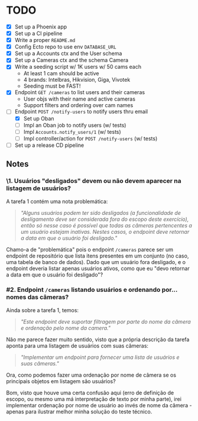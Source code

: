 # TODO

- [x] Set up a Phoenix app
- [x] Set up a CI pipeline
- [x] Write a proper `README.md`
- [x] Config Ecto repo to use env `DATABASE_URL`
- [x] Set up a Accounts ctx and the User schema
- [x] Set up a Cameras ctx and the schema Camera
- [x] Write a seeding script w/ 1K users w/ 50 cams each
  - At least 1 cam should be active
  - 4 brands: Intelbras, Hikvision, Giga, Vivotek
  - Seeding must be FAST!
- [x] Endpoint `GET /cameras` to list users and their cameras
  - User objs with their name and active cameras
  - Support filters and ordering over cam names
- [ ] Endpoint `POST /notify-users` to notify users thru email
  - [x] Set up Oban
  - [ ] Impl an Oban job to notify users (w/ tests)
  - [ ] Impl `Accounts.notify_users/1` (w/ tests)
  - [ ] Impl controller/action for `POST /notify-users` (w/ tests)
- [ ] Set up a release CD pipeline

## Notes

### \1. Usuários "desligados" devem ou não devem aparecer na listagem de usuários?

A tarefa 1 contém uma nota problemática:

> _"Alguns usuários podem ter sido desligados (a funcionalidade de desligamento deve ser considerada fora do escopo deste exercício), então só nesse caso é possível que todas as câmeras pertencentes a um usuário estejam inativas. Nestes casos, o endpoint deve retornar a data em que o usuário foi desligado."_

Chamo-a de "problemática" pois o endpoint `/cameras` parece ser um endpoint de repositório que lista itens presentes em um conjunto (no caso, uma tabela de banco de dados). Dado que um usuário fora desligado, e o endpoint deveria listar apenas usuários ativos, como que eu "devo retornar a data em que o usuário foi desligado"?

### \#2. Endpoint `/cameras` listando usuários e ordenando por... nomes das câmeras?

Ainda sobre a tarefa 1, temos:

> _"Este endpoint deve suportar filtragem por parte do nome da câmera e ordenação pelo nome da camera."_

Não me parece fazer muito sentido, visto que a própria descrição da tarefa aponta para uma listagem de usuários com suas câmeras:

> _"Implementar um endpoint para fornecer uma lista de usuários e suas câmeras."_

Ora, como podemos fazer uma ordenação por nome de câmera se os principais objetos em listagem são usuários?

Bom, visto que houve uma certa confusão aqui (erro de definição de escopo, ou mesmo uma má interpretação de texto por minha parte), irei implementar ordenação por nome de usuário ao invés de nome da câmera - apenas para ilustrar melhor minha solução do teste técnico.
